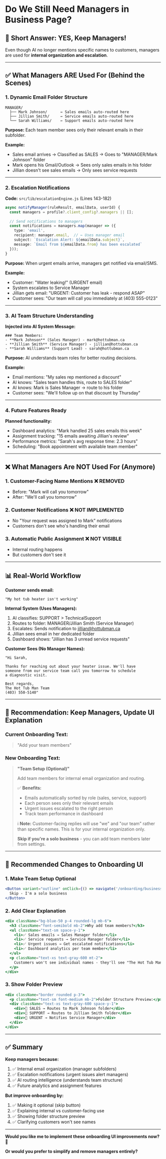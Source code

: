 # Do We Still Need Managers in Business Page?

## 🎯 Short Answer: **YES, Keep Managers!**

Even though AI no longer mentions specific names to customers, managers are used for **internal organization and escalation**.

---

## ✅ What Managers ARE Used For (Behind the Scenes)

### 1. **Dynamic Email Folder Structure**
```
MANAGER/
  ├── Mark Johnson/      ← Sales emails auto-routed here
  ├── Jillian Smith/     ← Service emails auto-routed here
  └── Sarah Williams/    ← Support emails auto-routed here
```

**Purpose:** Each team member sees only their relevant emails in their subfolder.

**Example:**
- Sales email arrives → Classified as SALES → Goes to "MANAGER/Mark Johnson" folder
- Mark opens his Gmail/Outlook → Sees only sales emails in his folder
- Jillian doesn't see sales emails → Only sees service requests

---

### 2. **Escalation Notifications**
**Code:** `src/lib/escalationEngine.js` (Lines 143-182)

```typescript
async notifyManager(ruleResult, emailData, userId) {
  const managers = profile?.client_config?.managers || [];
  
  // Send notifications to managers
  const notifications = managers.map(manager => ({
    type: 'email',
    recipient: manager.email,  // ← Uses manager email
    subject: `Escalation Alert: ${emailData.subject}`,
    message: `Email from ${emailData.from} has been escalated`
  }));
}
```

**Purpose:** When urgent emails arrive, managers get notified via email/SMS.

**Example:**
- Customer: "Water leaking!" (URGENT email)
- System escalates to Service Manager
- Jillian gets email: "URGENT: Customer has leak - respond ASAP"
- Customer sees: "Our team will call you immediately at (403) 555-0123"

---

### 3. **AI Team Structure Understanding**
**Injected into AI System Message:**

```
### Team Members:
- **Mark Johnson** (Sales Manager) - mark@hottubman.ca
- **Jillian Smith** (Service Manager) - jillian@hottubman.ca
- **Sarah Williams** (Support Lead) - sarah@hottubman.ca
```

**Purpose:** AI understands team roles for better routing decisions.

**Example:**
- Email mentions: "My sales rep mentioned a discount"
- AI knows: "Sales team handles this, route to SALES folder"
- AI knows: Mark is Sales Manager → route to his folder
- Customer sees: "We'll follow up on that discount by Thursday"

---

### 4. **Future Features Ready**
**Planned functionality:**
- Dashboard analytics: "Mark handled 25 sales emails this week"
- Assignment tracking: "15 emails awaiting Jillian's review"
- Performance metrics: "Sarah's avg response time: 2.3 hours"
- Scheduling: "Book appointment with available team member"

---

## ❌ What Managers Are NOT Used For (Anymore)

### 1. **Customer-Facing Name Mentions** ❌ REMOVED
- Before: "Mark will call you tomorrow"
- After: "We'll call you tomorrow"

### 2. **Customer Notifications** ❌ NOT IMPLEMENTED
- No "Your request was assigned to Mark" notifications
- Customers don't see who's handling their email

### 3. **Automatic Public Assignment** ❌ NOT VISIBLE
- Internal routing happens
- But customers don't see it

---

## 📊 Real-World Workflow

**Customer sends email:**
```
"My hot tub heater isn't working"
```

**Internal System (Uses Managers):**
1. AI classifies: SUPPORT > TechnicalSupport
2. Routes to folder: MANAGER/Jillian Smith (Service Manager)
3. Escalates: Sends notification to jillian@hottubman.ca
4. Jillian sees email in her dedicated folder
5. Dashboard shows: "Jillian has 3 unread service requests"

**Customer Sees (No Manager Names):**
```
"Hi Sarah,

Thanks for reaching out about your heater issue. We'll have 
someone from our service team call you tomorrow to schedule 
a diagnostic visit.

Best regards,
The Hot Tub Man Team
(403) 550-5140"
```

---

## 🎯 Recommendation: **Keep Managers, Update UI Explanation**

### **Current Onboarding Text:**
> "Add your team members"

### **New Onboarding Text:**
> **"Team Setup (Optional)"**
> 
> Add team members for internal email organization and routing.
> 
> ✅ **Benefits:**
> - Emails automatically sorted by role (sales, service, support)
> - Each person sees only their relevant emails
> - Urgent issues escalated to the right person
> - Track team performance in dashboard
> 
> ℹ️ **Note:** Customer-facing replies will use "we" and "our team" rather than specific names. This is for your internal organization only.
> 
> **Skip if you're a solo business** - you can add team members later from settings.

---

## 🔧 Recommended Changes to Onboarding UI

### **1. Make Team Setup Optional**
```jsx
<Button variant="outline" onClick={() => navigate('/onboarding/business-information')}>
  Skip - I'm a solo business
</Button>
```

### **2. Add Clear Explanation**
```jsx
<div className="bg-blue-50 p-4 rounded-lg mb-6">
  <h3 className="font-semibold mb-2">Why add team members?</h3>
  <ul className="text-sm space-y-1">
    <li>✅ Sales emails → Sales Manager folder</li>
    <li>✅ Service requests → Service Manager folder</li>
    <li>✅ Urgent issues → Get escalated notifications</li>
    <li>✅ Dashboard analytics per team member</li>
  </ul>
  <p className="text-xs text-gray-600 mt-2">
    Customers won't see individual names - they'll see "The Hot Tub Man Team"
  </p>
</div>
```

### **3. Show Folder Preview**
```jsx
<div className="border rounded p-3">
  <p className="text-sm font-medium mb-2">Folder Structure Preview:</p>
  <div className="text-xs text-gray-600 space-y-1">
    <div>📁 SALES → Routes to Mark Johnson folder</div>
    <div>📁 SUPPORT → Routes to Jillian Smith folder</div>
    <div>📁 URGENT → Notifies Service Manager</div>
  </div>
</div>
```

---

## ✅ Summary

**Keep managers because:**
1. ✅ Internal email organization (manager subfolders)
2. ✅ Escalation notifications (urgent issues alert managers)
3. ✅ AI routing intelligence (understands team structure)
4. ✅ Future analytics and assignment features

**But improve onboarding by:**
1. ✅ Making it optional (skip button)
2. ✅ Explaining internal vs customer-facing use
3. ✅ Showing folder structure preview
4. ✅ Clarifying customers won't see names

---

**Would you like me to implement these onboarding UI improvements now?** 🚀

**Or would you prefer to simplify and remove managers entirely?**

